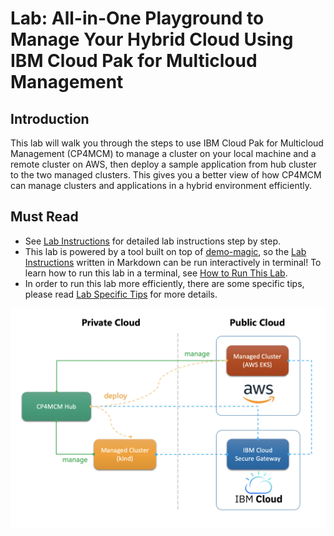 # Lab: All-in-One Playground to Manage Your Hybrid Cloud Using IBM Cloud Pak for Multicloud Management

## Introduction

This lab will walk you through the steps to use IBM Cloud Pak for Multicloud Management (CP4MCM) to manage a
cluster on your local machine and a remote cluster on AWS, then deploy a sample application from hub cluster
to the two managed clusters. This gives you a better view of how CP4MCM can manage clusters and applications
in a hybrid environment efficiently.

## Must Read

* See [Lab Instructions](docs/) for detailed lab instructions step by step.
* This lab is powered by a tool built on top of [demo-magic](https://github.com/paxtonhare/demo-magic), so the [Lab Instructions](docs/) written in Markdown can be
run interactively in terminal! To learn how to run this lab in a terminal, see [How to Run This Lab](HOWTO.md).
* In order to run this lab more efficiently, there are some specific tips, please read [Lab Specific Tips](TIPS.md) for more details.

![Figure: The Lab Architecture](docs/images/lab-architecture.png)
